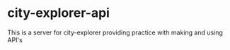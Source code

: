 # city-explorer-api
This is a server for city-explorer providing practice with making and using API's
